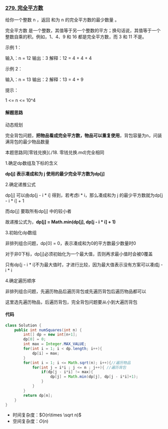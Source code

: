 ### [279. 完全平方数](https://leetcode.cn/problems/perfect-squares/)

给你一个整数 n ，返回 和为 n 的完全平方数的最少数量 。

完全平方数 是一个整数，其值等于另一个整数的平方；换句话说，其值等于一个整数自乘的积。例如，1、4、9 和 16 都是完全平方数，而 3 和 11 不是。

 示例 1：

输入：n = 12
输出：3 
解释：12 = 4 + 4 + 4

示例 2：

输入：n = 13
输出：2
解释：13 = 4 + 9

提示：

1 <= n <= 10^4

#### 解题思路

动态规划

完全背包问题，**把物品看成完全平方数，物品可以重复使用**，背包容量为n，问装满背包的最少物品数量

本题思路同[零钱兑换](./18. 零钱兑换.md)完全相同

1.确定dp数组及下标的含义

**dp[j] 表示凑成和为 j 使用的最少完全平方数为dp[j]**

2.确定递推公式

dp[j] 可以由dp[j - i * i] 得到，若考虑i * i，那么凑成和为 j 的最少平方数就为dp[j - i * i] + 1

而dp[j] 要取所有dp[j] 中的较小者

故递推公式为，**dp[j] = Math.min(dp[j], dp[j - i * i] + 1)**

3.初始化dp数组

非排列组合问题，dp[0] = 0，表示凑成和为0的平方数最少数量时0

对于非0下标，dp[j]必须初始化为一个最大值，否则再求最小值时会被0覆盖

只有dp[j - i * i]不为最大值时，才进行比较，因为最大值表示没有方案可以凑成j - i * i

4.确定遍历顺序

非排列组合问题，先遍历物品后遍历背包或先遍历背包后遍历物品都可以

这里选先遍历物品，后遍历背包，完全背包问题要从小到大遍历背包



#### 代码

```java
class Solution {
    public int numSquares(int n) {
        int[] dp = new int[n+1];
        dp[0] = 0;
        int max = Integer.MAX_VALUE;
        for(int i = 1; i < dp.length; i++){
            dp[i] = max;
        }
        for(int i = 1; i <= Math.sqrt(n); i++){//遍历物品
            for(int j = i*i ; j <= n ; j++){ //遍历背包
                if(dp[j - i*i] != max){
                    dp[j] = Math.min(dp[j], dp[j - i*i]+1);
                }
            }
        }
        return dp[n];
    }
}
```

- 时间复杂度：$O(n\times \sqrt n)$
- 空间复杂度：$O(n)$